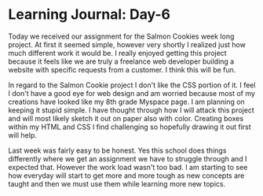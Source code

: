 # Learning Journal: Day-6

Today we received our assignment for the Salmon Cookies week long project. At first it seemed simple, however very shortly I realized just how much different work it would be. I really enjoyed getting this project because it feels like we are truly a freelance web developer building a website with specific requests from a customer. I think this will be fun.

In regard to the Salmon Cookie project I don't like the CSS portion of it. I feel I don't have a good eye for web design and am worried because most of my creations have looked like my 8th grade Myspace page. I am planning on keeping it stupid simple. I have thought through how I will attack this project and will most likely sketch it out on paper also with color. Creating boxes within my HTML and CSS I find challenging so hopefully drawing it out first will help.

Last week was fairly easy to be honest. Yes this school does things differently where we get an assignment we have to struggle through and I expected that. However the work load wasn't too bad. I am starting to see how everyday will start to get more and more tough as new concepts are taught and then we must use them while learning more new topics.
